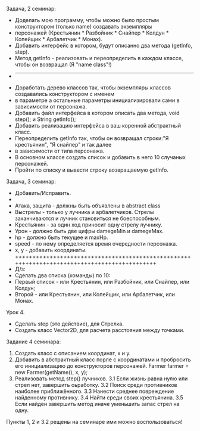Задача, 2 семинар:
 * Доделать мою программу, чтобы можно было простым конструктором (только name) создавать экземпляры 
 * персонажей (Крестьянин * Разбойник * Снайпер * Колдун * Копейщик * Арбалетчик * Монах).
 * Добавить интерфейс в котором, будут описанно два метода (getInfo, step).  
 * Метод getInfo - реализовать и переопределить в каждом классе, чтобы он возвращал (Я "name class"!)
 * --------------------------------------------------------------------------------------------------
 * Доработать дерево классов так, чтобы экземпляры классов создавались конструктором с именем 
 * в параметре а остальные параметры инициализировали сами в зависимости от персонажа. 
 * Добавить файл интерфейса в котором описать два метода, void step(); и String getInfo(); 
 * Добавить реализацию интерфейса в ваш коренной абстрактный класс. 
 * Переопределить getInfo так, чтобы он возвращал строки:"Я крестьянин", "Я снайпер" и так далее 
 * в зависимости от типа персонажа. 
 * В основном классе создать список и добавить в него 10 случаных персонажей. 
 * Пройти по списку и вывести строку возвращаемую getInfo.

Задача, 3 семинар: 
 * Добавить/Исправить.
 * 
 * Атака, защита - должны быть объявлены в abstract class
 * Выстрелы - только у лучника и арбалетчиков. Стрелы заканчиваются и лучник становиться не боеспособным.
 * Крестьянин - за один ход приносит одну стрелу лучнику.
 * Урон - должно быть две цифры damegeMin и damegeMax.
 * hp - должно быть текущее и maxHp.
 * speed - по нему определяется время очередности персонажа.
 * x, y - добавить координаты.
 ++++++++++++++++++++++++++++++++++++++++++++++++++++++++++++++++++++++++++++++++++++++++++++
 * Д/з:
 * Сделать два списка (команды) по 10:
 * Первый список - или Крестьянин, или Разбойник, или Снайпер, или Колдун;
 * Второй - или Крестьянин, или Копейщик, или Арбалетчик, или Монах.

Урок 4. 
 * Сделать step (это действие), для Стрелка.
 * Создать класс Vector2D, для расчета расстояния между точками.

Задание 4 семинара:
1. Создать класс с описанием координат, x и y.
2. Добавить в абстрактный класс порле с координатами и пробросить его инициализацию до конструкторов персонажей. Farmer farmer = new Farmer(getName(), x, y);
3. Реализовать метод step() лучников. 
3.1 Если жизнь равна нулю или стрел нет, завершить оьработку. 
3.2 Поиск среди противников наиболее приближённого. 
3.3 Нанести среднее повреждение найденному противнику. 
3.4 Найти среди своих крестьянина. 
3.5 Если найден завершить метод иначе уменьшить запас стрел на одну.

Пункты 1, 2 и 3.2 рещены на семинаре ими можно воспользоваться!